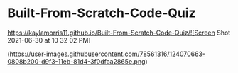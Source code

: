 # Built-From-Scratch-Code-Quiz
https://kaylamorris11.github.io/Built-From-Scratch-Code-Quiz/![Screen Shot 2021-06-30 at 10 32 02 PM]

(https://user-images.githubusercontent.com/78561316/124070663-0808b200-d9f3-11eb-81d4-3f0dfaa2865e.png)
